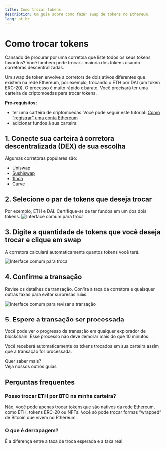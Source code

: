 ```yaml
---
title: Como trocar tokens
description: Um guia sobre como fazer swap de tokens no Ethereum.
lang: pt-br
---
```


# Como trocar tokens

Cansado de procurar por uma corretora que liste todos os seus tokens favoritos? Você também pode trocar a maioria dos tokens usando corretoras descentralizadas.

Um swap de token envolve a corretora de dois ativos diferentes que existem na rede Ethereum, por exemplo, trocando o ETH por DAI (um token ERC-20). O processo é muito rápido e barato. Você precisará ter uma carteira de criptomoedas para trocar tokens.

**Pré-requisitos:**

- ter uma carteira de criptomoedas. Você pode seguir este tutorial: [Como “registrar” uma conta Ethereum](/guides/how-to-register-an-ethereum-account/)
- adicionar fundos à sua carteira

## 1. Conecte sua carteira à corretora descentralizada (DEX) de sua escolha

Algumas corretoras populares são:

- [Uniswap](https://app.uniswap.org/#/swap)
- [Sushiswap](https://www.sushi.com/swap)
- [1Inch](https://app.1inch.io/#/1/unified/swap/ETH/DAI)
- [Curve](https://curve.fi/#/ethereum/swap)

## 2. Selecione o par de tokens que deseja trocar

Por exemplo, ETH e DAI. Certifique-se de ter fundos em um dos dois tokens. ![Interface comum para troca](./swap1.png)

## 3. Digite a quantidade de tokens que você deseja trocar e clique em swap

A corretora calculará automaticamente quantos tokens você terá.

![Interface comum para troca](./swap2.png)

## 4. Confirme a transação

Revise os detalhes da transação. Confira a taxa da corretora e quaisquer outras taxas para evitar surpresas ruins.

![Interface comum para revisar a transação](./swap3.png)

## 5. Espere a transação ser processada

Você pode ver o progresso da transação em qualquer explorador de blockchain. Esse processo não deve demorar mais do que 10 minutos.

Você receberá automaticamente os tokens trocados em sua carteira assim que a transação for processada.
<br />

<InfoBanner shouldSpaceBetween emoji=":eyes:">
  <div>Quer saber mais?</div>
  <ButtonLink to="/guides/">
    Veja nossos outros guias
  </ButtonLink>
</InfoBanner>

## Perguntas frequentes

### Posso trocar ETH por BTC na minha carteira?

Não, você pode apenas trocar tokens que são nativos da rede Ethereum, como ETH, tokens ERC-20 ou NFTs. Você só pode trocar formas “wrapped” de Bitcoin que vivem no Ethereum.

### O que é derrapagem?

É a diferença entre a taxa de troca esperada e a taxa real.
